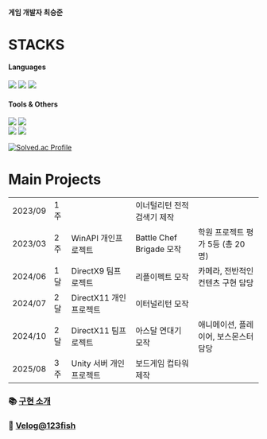 #### 게임 개발자 최승준
# STACKS
#### Languages
<img src="https://img.shields.io/badge/c++-00599C?style=for-the-badge&logo=c%2B%2B&logoColor=white"> <img src="https://img.shields.io/badge/python-3776AB?style=for-the-badge&logo=python&logoColor=white">
<img src="https://img.shields.io/badge/csharp-8977AC?style=for-the-badge&logo=c&logoColor=white">
#### Tools & Others
<img src="https://img.shields.io/badge/Unity-000000?style=for-the-badge&logo=unity&logoColor=white"> <img src="https://img.shields.io/badge/GitHub Desktop-6e40c9?style=for-the-badge&logo=github&logoColor=white">  
<img src="https://img.shields.io/badge/Markdown-2b303a?style=for-the-badge&logo=markdown&logoColor=white"> <img src="https://img.shields.io/badge/Firebase-DD2C00?style=for-the-badge&logo=firebase&logoColor=white">  

   
[![Solved.ac Profile](http://mazassumnida.wtf/api/v2/generate_badge?boj=123fish)](https://solved.ac/123fish/)

# Main Projects
||||||  
|----|----|---|---|---|  
|2023/09|1주||이너털리턴 전적 검색기 제작||  
|2023/03|2주|WinAPI 개인프로젝트|Battle Chef Brigade 모작|학원 프로젝트 평가 5등 (총 20명)|  
|2024/06|1달|DirectX9 팀프로젝트|리플이펙트 모작|카메라, 전반적인 컨텐츠 구현 담당|  
|2024/07|2달|DirectX11 개인프로젝트|이터널리턴 모작||  
|2024/10|2달|DirectX11 팀프로젝트|아스달 연대기 모작|애니메이션, 플레이어, 보스몬스터 담당|  
|2025/08|3주|Unity 서버 개인프로젝트|보드게임 컵타워 제작||  

### 📚 [구현 소개](https://github.com/manmarru/Portfolio)  
### 📝 [Velog@123fish](https://velog.io/@123fish)

